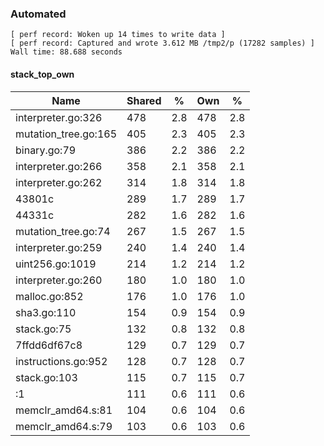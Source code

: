 ### Automated

```
[ perf record: Woken up 14 times to write data ]
[ perf record: Captured and wrote 3.612 MB /tmp2/p (17282 samples) ]
Wall time: 88.688 seconds
```

#### stack_top_own

Name                                             | Shared |   %   | Own |   %
-------------------------------------------------|--------|-------|-----|------
interpreter.go:326                               |    478 |   2.8 | 478 |   2.8
mutation_tree.go:165                             |    405 |   2.3 | 405 |   2.3
binary.go:79                                     |    386 |   2.2 | 386 |   2.2
interpreter.go:266                               |    358 |   2.1 | 358 |   2.1
interpreter.go:262                               |    314 |   1.8 | 314 |   1.8
43801c                                           |    289 |   1.7 | 289 |   1.7
44331c                                           |    282 |   1.6 | 282 |   1.6
mutation_tree.go:74                              |    267 |   1.5 | 267 |   1.5
interpreter.go:259                               |    240 |   1.4 | 240 |   1.4
uint256.go:1019                                  |    214 |   1.2 | 214 |   1.2
interpreter.go:260                               |    180 |   1.0 | 180 |   1.0
malloc.go:852                                    |    176 |   1.0 | 176 |   1.0
sha3.go:110                                      |    154 |   0.9 | 154 |   0.9
stack.go:75                                      |    132 |   0.8 | 132 |   0.8
7ffdd6df67c8                                     |    129 |   0.7 | 129 |   0.7
instructions.go:952                              |    128 |   0.7 | 128 |   0.7
stack.go:103                                     |    115 |   0.7 | 115 |   0.7
<autogenerated>:1                                |    111 |   0.6 | 111 |   0.6
memclr_amd64.s:81                                |    104 |   0.6 | 104 |   0.6
memclr_amd64.s:79                                |    103 |   0.6 | 103 |   0.6
